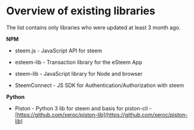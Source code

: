 # Overview of existing libraries

The list contains only libraries who were updated at least 3 month ago.

**NPM**

* steem.js - JavaScript API for steem

* esteem-lib - Transaction library for the eSteem App

* steem-lib - JavaScript library for Node and browser

* SteemConnect - JS SDK for Authentication/Authorization with steem

**Python**

* Piston - Python 3 lib for steem and basis for piston-cli - [https://github.com/xeroc/piston-lib](https://github.com/xeroc/piston-lib)



